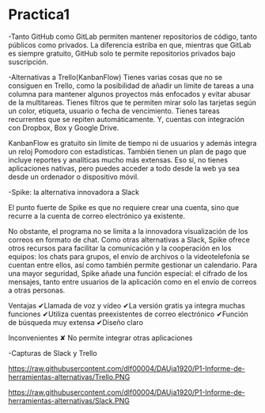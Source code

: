 # Practica1
-Tanto GitHub como GitLab permiten mantener repositorios de código, tanto públicos como privados. La diferencia estriba en que, mientras que GitLab es siempre gratuito, GitHub solo te permite repositorios privados bajo suscripción.

-Alternativas a Trello(KanbanFlow)
Tienes varias cosas que no se consiguen en Trello, como la posibilidad de añadir un límite de tareas a una columna para mantener algunos proyectos más enfocados y evitar abusar de la multitareas. Tienes filtros que te permiten mirar solo las tarjetas según un color, etiqueta, usuario o fecha de vencimiento. Tienes tareas recurrentes que se repiten automáticamente. Y, cuentas con integración con Dropbox, Box y Google Drive.

KanbanFlow es gratuito sin límite de tiempo ni de usuarios y además integra un reloj Pomodoro con estadísticas. También tienen un plan de pago que incluye reportes y analíticas mucho más extensas. Eso sí, no tienes aplicaciones nativas, pero puedes acceder a todo desde la web ya sea desde un ordenador o dispositivo móvil. 

-Spike: la alternativa innovadora a Slack

El punto fuerte de Spike es que no requiere crear una cuenta, sino que recurre a la cuenta de correo electrónico ya existente.

No obstante, el programa no se limita a la innovadora visualización de los correos en formato de chat. Como otras alternativas a Slack, Spike ofrece otros recursos para facilitar la comunicación y la cooperación en los equipos: los chats para grupos, el envío de archivos o la videotelefonía se cuentan entre ellos, así como también permite gestionar un calendario.
Para una mayor seguridad, Spike añade una función especial: el cifrado de los mensajes, tanto entre usuarios de la aplicación como en el envío de correos a otras personas.

Ventajas
✔Llamada de voz y vídeo
✔La versión gratis ya integra muchas funciones
✔Utiliza cuentas preexistentes de correo electrónico
✔Función de búsqueda muy extensa
✔Diseño claro

Inconvenientes
✘ No permite integrar otras aplicaciones

-Capturas de Slack y Trello

https://raw.githubusercontent.com/dlf00004/DAUja1920/P1-Informe-de-herramientas-alternativas/Trello.PNG

https://raw.githubusercontent.com/dlf00004/DAUja1920/P1-Informe-de-herramientas-alternativas/Slack.PNG 

